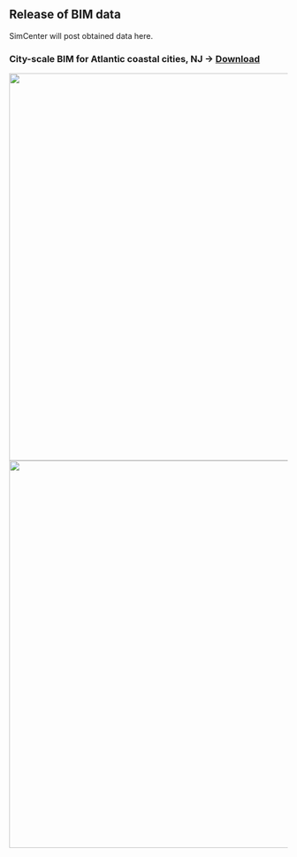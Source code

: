 ## Release of BIM data
SimCenter will post obtained data here.
### City-scale BIM for Atlantic coastal cities, NJ -> [Download](https://berkeley.box.com/shared/static/5tb6gszbbyj35bgpypk1gsdem0ntt5ca.geojson)
<img src="https://raw.githubusercontent.com/NHERI-SimCenter/BRAILS/master/docs/images/AtlanticCities.png" width="700">
<img src="https://raw.githubusercontent.com/NHERI-SimCenter/BRAILS/master/docs/images/BIM-demo.png" width="700">
